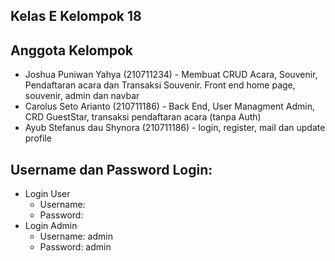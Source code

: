 ## Kelas E Kelompok 18

## Anggota Kelompok
<ul>
    <li>Joshua Puniwan Yahya (210711234) - Membuat CRUD Acara, Souvenir, Pendaftaran acara dan Transaksi Souvenir. Front end home page, souvenir, admin dan navbar </li>
    <li>Carolus Seto Arianto (210711186) - Back End, User Managment Admin, CRD GuestStar, transaksi pendaftaran acara (tanpa Auth) </li>
    <li>Ayub Stefanus dau Shynora (210711186) - login, register, mail dan update profile </li>
</ul>

## Username dan Password Login:
<ul>
    <li> Login User
        <ul>
            <li>Username: </li>
            <li>Password: </li>
        </ul>
    </li>
    <li> Login Admin
        <ul>
            <li>Username: admin</li>
            <li>Password: admin</li>
        </ul>
    </li>
</ul>
